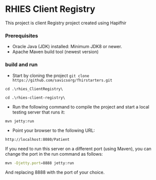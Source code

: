 # RHIES Client Registry

This project is client Registry project created using Hapifhir

### Prerequisites ###
- Oracle Java (JDK) installed: Minimum JDK8 or newer.
- Apache Maven build tool (newest version)


### build and run ###
* Start by cloning the project 
``` git clone https://github.com/savicsorg/fhirstarters.git ``` 

``` cd .\rhies_ClientRegistry\ ```

``` cd .\rhies-client-registry\ ```

* Run the following command to compile the project and start a local testing server that runs it:

```
mvn jetty:run
```

* Point your browser to the following URL:

```
http://localhost:8080/Patient

```

If you need to run this server on a different port (using Maven), you can change the port in the run command as follows:

```bash
mvn -Djetty.port=8888 jetty:run
```

And replacing 8888 with the port of your choice.

